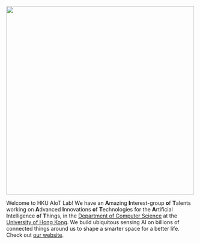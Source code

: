 <img src="https://github.com/aiot-lab/.github/assets/85426/fcf63c25-ace2-4409-a4f2-91e0fae9a89d" width="500">

Welcome to HKU AIoT Lab! We have an **A**mazing **I**nterest-group **o**f **T**alents working on **A**dvanced **I**nnovations **o**f **T**echnologies for the **A**rtificial **I**ntelligence **o**f **T**hings, in the [Department of Computer Science](https://www.cs.hku.hk/) at the [University of Hong Kong](https://www.hku.hk/). We build ubiquitous sensing AI on billions of connected things around us to shape a smarter space for a better life. Check out [our website](https://aiot.hku.hk/).
